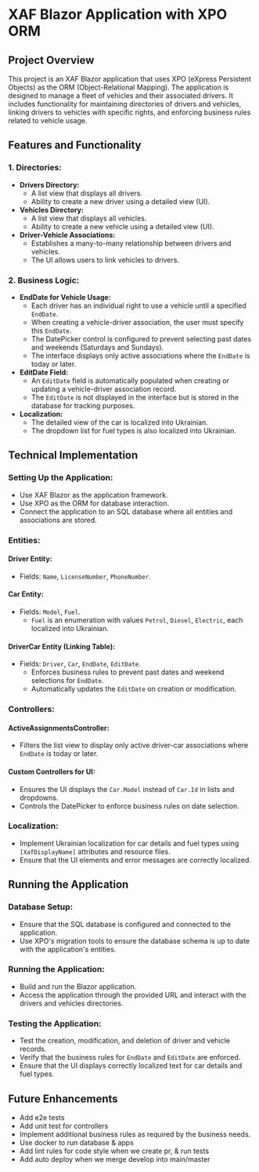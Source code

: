 # XAF Blazor Application with XPO ORM
## Project Overview

This project is an XAF Blazor application that uses XPO (eXpress Persistent Objects) as the ORM (Object-Relational Mapping). The application is designed to manage a fleet of vehicles and their associated drivers. It includes functionality for maintaining directories of drivers and vehicles, linking drivers to vehicles with specific rights, and enforcing business rules related to vehicle usage.

## Features and Functionality

### 1. Directories:
- **Drivers Directory:**
  - A list view that displays all drivers.
  - Ability to create a new driver using a detailed view (UI).
- **Vehicles Directory:**
  - A list view that displays all vehicles.
  - Ability to create a new vehicle using a detailed view (UI).
- **Driver-Vehicle Associations:**
  - Establishes a many-to-many relationship between drivers and vehicles.
  - The UI allows users to link vehicles to drivers.

### 2. Business Logic:
- **EndDate for Vehicle Usage:**
  - Each driver has an individual right to use a vehicle until a specified `EndDate`.
  - When creating a vehicle-driver association, the user must specify this `EndDate`.
  - The DatePicker control is configured to prevent selecting past dates and weekends (Saturdays and Sundays).
  - The interface displays only active associations where the `EndDate` is today or later.
- **EditDate Field:**
  - An `EditDate` field is automatically populated when creating or updating a vehicle-driver association record.
  - The `EditDate` is not displayed in the interface but is stored in the database for tracking purposes.
- **Localization:**
  - The detailed view of the car is localized into Ukrainian.
  - The dropdown list for fuel types is also localized into Ukrainian.

## Technical Implementation

### Setting Up the Application:

- Use XAF Blazor as the application framework.
- Use XPO as the ORM for database interaction.
- Connect the application to an SQL database where all entities and associations are stored.

### Entities:

#### **Driver Entity:**
- Fields: `Name`, `LicenseNumber`, `PhoneNumber`.

#### **Car Entity:**
- Fields: `Model`, `Fuel`.
  - `Fuel` is an enumeration with values `Petrol`, `Diesel`, `Electric`, each localized into Ukrainian.

#### **DriverCar Entity (Linking Table):**
- Fields: `Driver`, `Car`, `EndDate`, `EditDate`.
  - Enforces business rules to prevent past dates and weekend selections for `EndDate`.
  - Automatically updates the `EditDate` on creation or modification.

### Controllers:

#### **ActiveAssignmentsController:**
- Filters the list view to display only active driver-car associations where `EndDate` is today or later.

#### **Custom Controllers for UI:**
- Ensures the UI displays the `Car.Model` instead of `Car.Id` in lists and dropdowns.
- Controls the DatePicker to enforce business rules on date selection.

### Localization:

- Implement Ukrainian localization for car details and fuel types using `[XafDisplayName]` attributes and resource files.
- Ensure that the UI elements and error messages are correctly localized.

## Running the Application

### Database Setup:

- Ensure that the SQL database is configured and connected to the application.
- Use XPO's migration tools to ensure the database schema is up to date with the application's entities.

### Running the Application:

- Build and run the Blazor application.
- Access the application through the provided URL and interact with the drivers and vehicles directories.

### Testing the Application:

- Test the creation, modification, and deletion of driver and vehicle records.
- Verify that the business rules for `EndDate` and `EditDate` are enforced.
- Ensure that the UI displays correctly localized text for car details and fuel types.

## Future Enhancements
- Add e2e tests
- Add unit test for controllers
- Implement additional business rules as required by the business needs.
- Use docker to run database & apps
- Add lint rules for code style when we create pr, & run tests
- Add auto deploy when we merge develop into main/master

